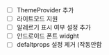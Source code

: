 - [ ] ThemeProvider 추가
- [ ] 라이트모드 지원
- [ ] 알레르기 표시 여부 설정 추가
- [ ] 안드로이드 폰트 widght
- [ ] defaltprops 설정 제거 (작동안함
